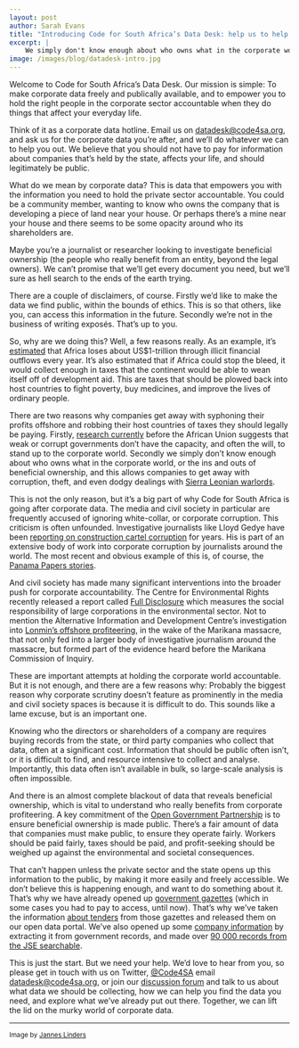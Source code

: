 ```yaml
---
layout: post
author: Sarah Evans
title: "Introducing Code for South Africa’s Data Desk: help us to help you make corporate data open"
excerpt: |
    We simply don't know enough about who owns what in the corporate world, or beneficial ownership, and this allows companies to get away with corruption, theft, even dodgy dealings with Sierra Leonian warlords. This is not the only reason, but it’s a big part of why Code for South Africa is going after corporate data.
image: /images/blog/datadesk-intro.jpg
---
```


Welcome to Code for South Africa’s Data Desk. Our mission is simple: To make corporate data freely and publically available, and to empower you to hold the right people in the corporate sector accountable when they do things that affect your everyday life. 


Think of it as a corporate data hotline. Email us on <a href="mailto:datadesk@code4sa.org">datadesk@code4sa.org</a>, and ask us for the corporate data you’re after, and we’ll do whatever we can to help you out. We believe that you should not have to pay for information about companies that’s held by the state, affects your life, and should legitimately be public. 


What do we mean by corporate data? This is data that empowers you with the information you need to hold the private sector accountable. You could be a community member, wanting to know who owns the company that is developing a piece of land near your house. Or perhaps there’s a mine near your house and there seems to be some opacity around who its shareholders are. 


Maybe you’re a journalist or researcher looking to investigate beneficial ownership (the people who really benefit from an entity, beyond the legal owners). We can’t promise that we’ll get every document you need, but we’ll sure as hell search to the ends of the earth trying.

There are a couple of disclaimers, of course. Firstly we’d like to make the data we find public, within the bounds of ethics. This is so that others, like you, can access this information in the future. Secondly we’re not in the business of writing exposés. That’s up to you.


So, why are we doing this? Well, a few reasons really.
As an example, it’s <a href="http://www.rdm.co.za/business/2016/03/09/us1-trillion-flows-out-of-africa">estimated</a> that Africa loses about US$1-trillion through illicit financial outflows every year. It’s also estimated that if Africa could stop the bleed, it would collect enough in taxes that the continent would be able to wean itself off of development aid. This are taxes that should be plowed back into host countries to fight poverty, buy medicines, and improve the lives of ordinary people.


There are two reasons why companies get away with syphoning their profits offshore and robbing their host countries of taxes they should legally be paying. Firstly, <a href="http://www.uneca.org/sites/default/files/PublicationFiles/iff_main_report_26feb_en.pdf">research currently</a> before the African Union suggests that weak or corrupt governments don’t have the capacity, and often the will, to stand up to the corporate world.
Secondly we simply don’t know enough about who owns what in the corporate world, or the ins and outs of beneficial ownership, and this allows companies to get away with corruption, theft, and even dodgy dealings with <a href="https://panamapapers.investigativecenters.org/sierra-leone-2/">Sierra Leonian warlords</a>.


This is not the only reason, but it’s a big part of why Code for South Africa is going after corporate data.
The media and civil society in particular are frequently accused of ignoring white-collar, or corporate corruption. This criticism is often unfounded. Investigative journalists like Lloyd Gedye have been <a href="http://mg.co.za/article/2009-04-25-cartel-construction">reporting on construction cartel corruption</a> for years. His is part of an extensive body of work into corporate corruption by journalists around the world. The most recent and obvious example of this is, of course, the <a href="https://panamapapers.investigativecenters.org/">Panama Papers stories</a>.


And civil society has made many significant interventions into the broader push for corporate accountability. The Centre for Environmental Rights recently released a report called <a href="http://cer.org.za/full-disclosure">Full Disclosure</a> which measures the social responsibility of large corporations in the environmental sector.
Not to mention the Alternative Information and Development Centre’s investigation into <a href="http://aidc.org.za/lonmin-the-marikana-massacre-and-the-bermuda-connection-seminar-and-press-conference/">Lonmin’s offshore profiteering</a>, in the wake of the Marikana massacre, that not only fed into a larger body of investigative journalism around the massacre, but formed part of the evidence heard before the Marikana Commission of Inquiry.


These are important attempts at holding the corporate world accountable. But it is not enough, and there are a few reasons why:
Probably the biggest reason why corporate scrutiny doesn’t feature as prominently in the media and civil society spaces is because it is difficult to do. This sounds like a lame excuse, but is an important one.


Knowing who the directors or shareholders of a company are requires buying records from the state, or third party companies who collect that data, often at a significant cost. Information that should be public often isn’t, or it is difficult to find, and resource intensive to collect and analyse. Importantly, this data often isn’t available in bulk, so large-scale analysis is often impossible.


And there is an almost complete blackout of data that reveals beneficial ownership, which is vital to understand who really benefits from corporate profiteering. A key commitment of the <a href="http://www.opengovpartnership.org/blog/madaleine-weber/2016/05/05/press-release-south-africa-makes-major-commitment-towards-financial">Open Government Partnership</a> is to ensure beneficial ownership is made public. 
There’s a fair amount of data that companies must make public, to ensure they operate fairly. Workers should be paid fairly, taxes should be paid, and profit-seeking should be weighed up against the environmental and societal consequences.


That can’t happen unless the private sector and the state opens up this information to the public, by making it more easily and freely accessible. We don’t believe this is happening enough, and want to do something about it.
That’s why we have already opened up <a href="http://opengazettes.org.za/">government gazettes</a> (which in some cases you had to pay to access, until now). That’s why we’ve taken the information <a href="https://data.code4sa.org/Government/Tender-Awards-2015-2016/kvv2-xrvr">about tenders</a> from those gazettes and released them on our open data portal.
We’ve also opened up some <a href="https://data.code4sa.org/Business/SA-CIPC-Company-Registration-Number-and-Names-extr/4k98-td3w">company information</a> by extracting it from government records, and made over <a href="https://dc.sourceafrica.net/documents/48770-conduit-capital-limited-condensed-consolidated.html">90 000 records from the JSE searchable</a>. 


This is just the start. But we need your help. 
We’d love to hear from you, so please get in touch with us on Twitter, <a href="https://twitter.com/@Code4SA">@Code4SA</a> email <a href="mailto:datadesk@code4sa.org">datadesk@code4sa.org</a>, or join our <a href="http://discuss.codebridge.org.za/t/cipc-data/72/3">discussion forum</a> and talk to us about what data we should be collecting, how we can help you find the data you need, and explore what we’ve already put out there.
Together, we can lift the lid on the murky world of corporate data.

<hr>

<small>Image by <a href="https://commons.wikimedia.org/wiki/File:Vergaderruimte_Boardroom.jpg">Jannes Linders</a></small>